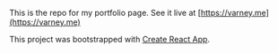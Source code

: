 This is the repo for my portfolio page. See it live at [https://varney.me](https://varney.me)

This project was bootstrapped with [Create React App](https://github.com/facebook/create-react-app).
